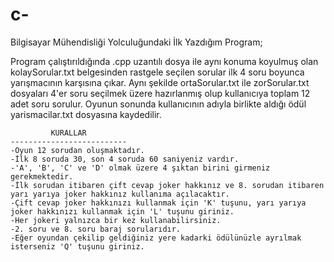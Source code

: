 # c-
Bilgisayar Mühendisliği Yolculuğundaki İlk Yazdığım Program;

Program çalıştırıldığında .cpp uzantılı dosya ile aynı konuma koyulmuş olan kolaySorular.txt belgesinden rastgele seçilen sorular ilk 4 soru boyunca yarışmacının karşısına çıkar. Aynı şekilde ortaSorular.txt ile zorSorular.txt dosyaları 4'er soru seçilmek üzere hazırlanmış olup kullanıcıya toplam 12 adet soru sorulur. Oyunun sonunda kullanıcının adıyla birlikte aldığı ödül yarismacilar.txt dosyasına kaydedilir.

             KURALLAR
    --------------------------
    -Oyun 12 sorudan oluşmaktadır.
    -İlk 8 soruda 30, son 4 soruda 60 saniyeniz vardır.
    -'A', 'B', 'C' ve 'D' olmak üzere 4 şıktan birini girmeniz gerekmektedir.
    -İlk sorudan itibaren çift cevap joker hakkınız ve 8. sorudan itibaren yarı yarıya joker hakkınız kullanıma açılacaktır.
    -Çift cevap joker hakkınızı kullanmak için 'K' tuşunu, yarı yarıya joker hakkınızı kullanmak için 'L' tuşunu giriniz.
    -Her jokeri yalnızca bir kez kullanabilirsiniz.
    -2. soru ve 8. soru baraj sorularıdır.
    -Eğer oyundan çekilip geldiğiniz yere kadarki ödülünüzle ayrılmak isterseniz 'Q' tuşunu giriniz.

